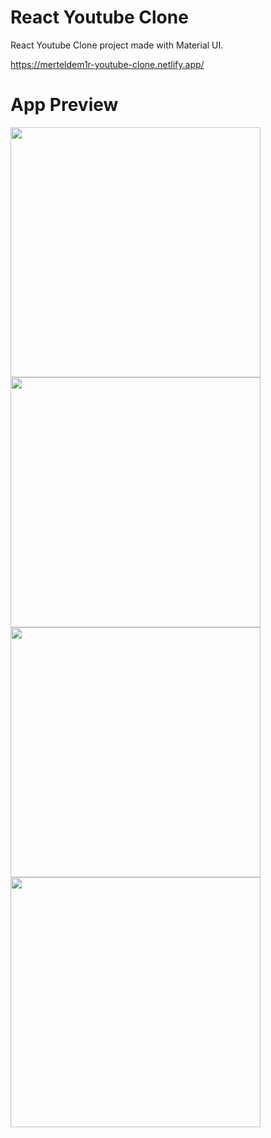 # React Youtube Clone
React Youtube Clone project made with Material UI.

https://merteldem1r-youtube-clone.netlify.app/


# App Preview
<img width="400" src="https://user-images.githubusercontent.com/113149328/230723461-a9396656-0bc8-4086-bca5-5fdfbf524cee.png"> <img width="400" src="https://user-images.githubusercontent.com/113149328/230723442-0287b85a-6d3a-4e28-994c-87bdf8d4f619.png"> <img width="400" src="https://user-images.githubusercontent.com/113149328/230723502-b03924ca-dbfc-44ed-9714-d03ad0f84249.png"> <img width="400" src="https://user-images.githubusercontent.com/113149328/230723532-ff0f967b-6266-4491-84e3-b34706bbcc4a.png">

